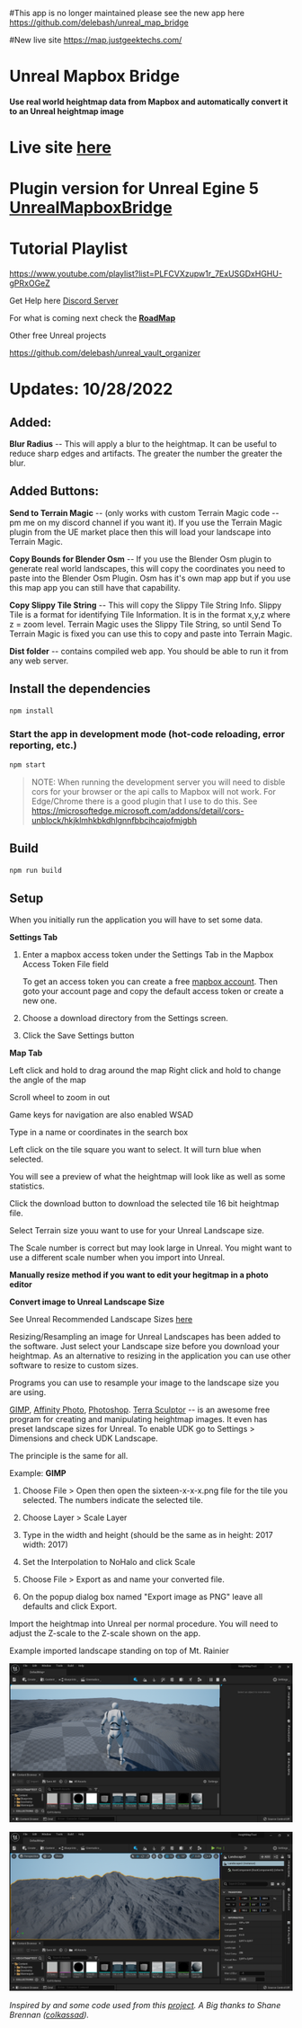 #This app is no longer maintained please see the new app here https://github.com/delebash/unreal_map_bridge

#New live site https://map.justgeektechs.com/

# Unreal Mapbox Bridge 

#### Use real world heightmap data from Mapbox and automatically convert it to an Unreal heightmap image

# Live site [here](https://terrain.justgeektechs.com/)


# Plugin version for Unreal Egine 5 <a href="https://github.com/delebash/UnrealMapboxBridgePlugin" target="_blank">UnrealMapboxBridge</a>

# Tutorial Playlist

https://www.youtube.com/playlist?list=PLFCVXzupw1r_7ExUSGDxHGHU-gPRxOGeZ

Get Help here <a href="https://discord.gg/2WkHWNDf8q" target="_blank">Discord Server</a>

For what is coming next check the **<a href="https://trello.com/b/7jXYlo13/unreal-mapbox-bridge" target="_blank">RoadMap</a>**

Other free Unreal projects

https://github.com/delebash/unreal_vault_organizer


# Updates: 10/28/2022

## Added:

**Blur Radius** --  This will apply a blur to the heightmap.  It can be useful to reduce sharp edges and artifacts.  The greater the number the greater the blur.

## Added Buttons:

**Send to Terrain Magic** -- (only works with custom Terrain Magic code -- pm me on my discord channel if you want it).  If you use the Terrain Magic plugin from the UE market place then this will load your landscape into Terrain Magic.

**Copy Bounds for Blender Osm** -- If you use the Blender Osm plugin to generate real world landscapes, this will copy the coordinates you need to paste into the Blender Osm Plugin.  Osm has it's own map app but if you use this map app you can still have that capability.

**Copy Slippy Tile String** -- This will copy the Slippy Tile String Info.  Slippy Tile is a format for identifying Tile Information.  It is in the format x,y,z where z = zoom level.  Terrain Magic uses the Slippy Tile String, so until Send To Terrain Magic is fixed you can use this to copy and paste into Terrain Magic.

**Dist folder** -- contains compiled web app.  You should be able to run it from any web server.


## Install the dependencies
```bash
npm install
```

### Start the app in development mode (hot-code reloading, error reporting, etc.)

```bash
npm start
```

> NOTE:  When running the development server you will need to disble cors for your browser or the api calls to Mapbox will not work.  For Edge/Chrome there is a good plugin that I use to do this.  See https://microsoftedge.microsoft.com/addons/detail/cors-unblock/hkjklmhkbkdhlgnnfbbcihcajofmjgbh
> 

## Build
```bash
npm run build
```

## Setup

When you initially run the application you will have to set some data.

**Settings Tab**

1) Enter a mapbox access token under the Settings Tab in the Mapbox Access Token File field

    To get an access token you can create a free [mapbox account](https://www.mapbox.com/). Then goto your account page and copy the default access token or create a new one.

2) Choose a download directory from the Settings screen.

3) Click the Save Settings button

**Map Tab**

Left click and hold to drag around the map
Right click and hold to change the angle of the map

Scroll wheel to zoom in out

Game keys for navigation are also enabled WSAD

Type in a name or coordinates in the search box

Left click on the tile square you want to select. It will turn blue when selected.

You will see a preview of what the heightmap will look like as well as some statistics.

Click the download button to download the selected tile 16 bit heightmap file.

Select Terrain size youu want to use for your Unreal Landscape size.

The Scale number is correct but may look large in Unreal. You might want to use a different scale number when you import into Unreal.


**Manually resize method if you want to edit your hegitmap in a photo editor**

**Convert image to Unreal Landscape Size**

See Unreal Recommended Landscape Sizes [here](https://docs.unrealengine.com/4.27/en-US/BuildingWorlds/Landscape/TechnicalGuide/)

Resizing/Resampling an image for Unreal Landscapes has been added to the software.  Just select your Landscape size before you download your heightmap.  As an alternative to resizing in the application you can use other software to resize to custom sizes.

Programs you can use to resample your image to the landscape size you are using.

[GIMP](https://www.gimp.org/https://www.gimp.org/), [Affinity Photo](https://affinity.serif.com/en-us/photo/), [Photoshop](https://www.adobe.com/products/photoshop/landpa.html).
[Terra Sculptor](http://www.demenzunmedia.com/home/terresculptor/) -- is an awesome free program for creating and manipulating heightmap images.  It even has preset landscape sizes for Unreal.  To enable UDK go to Settings > Dimensions and check UDK Landscape.

The principle is the same for all. 

Example: **GIMP**

1) Choose File > Open then open the sixteen-x-x-x.png file for the tile you selected.  The numbers indicate the selected tile.

2) Choose Layer > Scale Layer
3) Type in the width and height (should be the same as in height: 2017 width: 2017)
4) Set the Interpolation to NoHalo and click Scale
5) Choose File > Export as and name your converted file.
6) On the popup dialog box named "Export image as PNG" leave all defaults and click Export.


Import the heightmap into Unreal per normal procedure.  You will need to adjust the Z-scale to the Z-scale shown on the app.

Example imported landscape standing on top of Mt. Rainier

![Mt. Rainier1](mt-rainier1.png)

![Mt. Rainier2](mt-rainier2.png)


*Inspired by and some code used from this [project](https://github.com/colkassad/terrain-rgb-height).  A Big thanks to Shane Brennan ([colkassad](https://github.com/colkassad)).*
